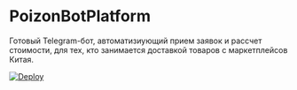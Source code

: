 # PoizonBotPlatform
Готовый Telegram-бот, автоматизиующий прием заявок и рассчет стоимости, для тех, кто занимается доставкой товаров с маркетплейсов Китая.

[![Deploy](https://button.deta.dev/1/svg)](https://go.deta.dev/deploy?https://github.com/nnagibator228/PoizonBotPlatform)
